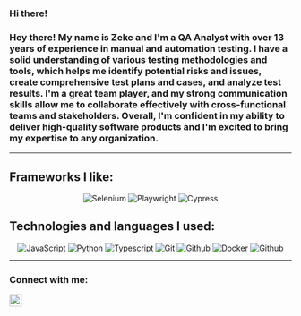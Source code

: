 ### Hi there!

### Hey there! My name is Zeke and I'm a QA Analyst with over 13 years of experience in manual and automation testing. I have a solid understanding of various testing methodologies and tools, which helps me identify potential risks and issues, create comprehensive test plans and cases, and analyze test results. I'm a great team player, and my strong communication skills allow me to collaborate effectively with cross-functional teams and stakeholders. Overall, I'm confident in my ability to deliver high-quality software products and I'm excited to bring my expertise to any organization.
---
## Frameworks I like:
<div align="center">
   <img alt="Selenium" src="https://img.shields.io/badge/-selenium-%43B02A?style=for-the-badge&logo=selenium&logoColor=white"/>
  <img alt="Playwright" src="https://img.shields.io/badge/-Playwright-%238A4182?style=for-the-badge&logo=playwright&logoColor=white"/>
  <img alt="Cypress" src="https://img.shields.io/badge/-cypress-%23E5E5E5?style=for-the-badge&logo=cypress&logoColor=058a5e"/>
</div>

## Technologies and languages I used:
<div align="center">
   <img alt="JavaScript" src="https://img.shields.io/badge/javascript-%23323330.svg?style=for-the-badge&logo=javascript&logoColor=%23F7DF1E"/>
  <img alt="Python" src="https://img.shields.io/badge/python-%2314354C.svg?style=for-the-badge&logo=python&logoColor=white"/>
  <img alt="Typescript" src="https://img.shields.io/badge/typescript-%23323330.svg?style=for-the-badge&logo=typescript&logoColor=%55F7DF2E"/>
  <img alt="Git" src="https://img.shields.io/badge/git-%23F05033.svg?style=for-the-badge&logo=git&logoColor=white"/> 
  <img alt="Github" src="https://img.shields.io/badge/github-%23121011.svg?style=for-the-badge&logo=github&logoColor=white"/>
  <img alt="Docker" src="https://img.shields.io/badge/docker-%230db7ed.svg?style=for-the-badge&logo=docker&logoColor=white"/>
  <img alt="Github" src="https://img.shields.io/badge/html5-%23E34F26.svg?style=for-the-badge&logo=html5&logoColor=white"/>  
</div>

---

### Connect with me:

[<img align="left" alt="codeSTACKr | YouTube" width="22px" src="https://cdn.jsdelivr.net/npm/simple-icons@v3/icons/youtube.svg" />][youtube]

[youtube]: https://www.youtube.com/channel/UCaY3IoArpQx6L1enEwcHjuA
